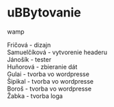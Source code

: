 # uBBytovanie

wamp

Fričová - dizajn<br>
Samuelčíková - vytvorenie headeru<br>
Jánošík - tester<br>
Huňorová - zbieranie dát<br>
Gulai - tvorba vo wordpresse<br>
Šipikal - tvorba vo wordpresse<br>
Boroš - tvorba vo wordpresse<br>
Žabka - tvorba loga<br>

